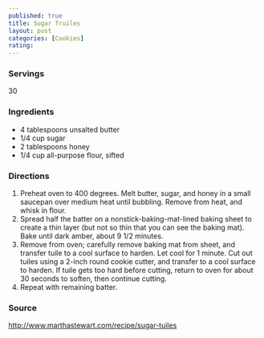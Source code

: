 ```yaml
---
published: true
title: Sugar Truiles
layout: post
categories: [Cookies]
rating: 
---
```

### Servings
30

### Ingredients
- 4 tablespoons unsalted butter
- 1/4 cup sugar
- 2 tablespoons honey
- 1/4 cup all-purpose flour, sifted


### Directions
1. Preheat oven to 400 degrees. Melt butter, sugar, and honey in a small saucepan over medium heat until bubbling. Remove from heat, and whisk in flour.
2. Spread half the batter on a nonstick-baking-mat-lined baking sheet to create a thin layer (but not so thin that you can see the baking mat). Bake until dark amber, about 9 1/2 minutes.
3. Remove from oven; carefully remove baking mat from sheet, and transfer tuile to a cool surface to harden. Let cool for 1 minute. Cut out tuiles using a 2-inch round cookie cutter, and transfer to a cool surface to harden. If tuile gets too hard before cutting, return to oven for about 30 seconds to soften, then continue cutting.
4. Repeat with remaining batter.

### Source
<a href="http://www.marthastewart.com/recipe/sugar-tuiles" target="new">http://www.marthastewart.com/recipe/sugar-tuiles</a>
